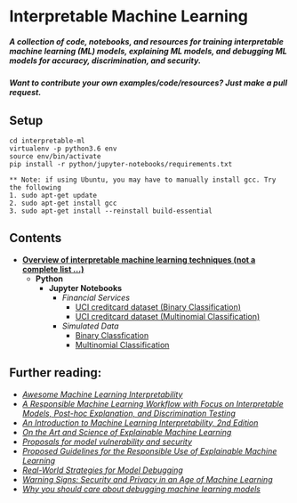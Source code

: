 # Interpretable Machine Learning

##### **A collection of code, notebooks, and resources for training interpretable machine learning (ML) models, explaining ML models, and debugging ML models for accuracy, discrimination, and security.**

##### **Want to contribute your own examples/code/resources?** Just make a pull request.

## Setup
```
cd interpretable-ml
virtualenv -p python3.6 env
source env/bin/activate
pip install -r python/jupyter-notebooks/requirements.txt

** Note: if using Ubuntu, you may have to manually install gcc. Try the following 
1. sudo apt-get update
2. sudo apt-get install gcc
3. sudo apt-get install --reinstall build-essential
```
## Contents 
* [**Overview of interpretable machine learning techniques (not a complete list ...)**](https://github.com/navdeep-G/interpretable-ml/tree/master/interpretable_ml.pdf)
	* **Python**
		* **Jupyter Notebooks** 
			* *Financial Services*
  				* [UCI creditcard dataset (Binary Classification)](https://github.com/navdeep-G/interpretable-ml/tree/master/python/jupyter-notebooks/credit/binomial)
  				* [UCI creditcard dataset (Multinomial Classification)](https://github.com/navdeep-G/interpretable-ml/tree/master/python/jupyter-notebooks/credit/multinomial)
			* *Simulated Data*
  				* [Binary Classfication](https://github.com/navdeep-G/interpretable-ml/tree/master/python/jupyter-notebooks/simulated/binomial)
  				* [Multinomial Classification](https://github.com/navdeep-G/interpretable-ml/tree/master/python/jupyter-notebooks/simulated/multinomial)

## Further reading:
* [*Awesome Machine Learning Interpretability*](https://github.com/jphall663/awesome-machine-learning-interpretability)
* [*A Responsible Machine Learning Workflow with Focus on Interpretable Models, Post-hoc Explanation, and Discrimination Testing*](https://www.mdpi.com/2078-2489/11/3/137)
* [*An Introduction to Machine Learning Interpretability, 2nd Edition*](https://www.h2o.ai/wp-content/uploads/2019/08/An-Introduction-to-Machine-Learning-Interpretability-Second-Edition.pdf)
* [*On the Art and Science of Explainable Machine Learning*](https://arxiv.org/pdf/1810.02909.pdf)
* [*Proposals for model vulnerability and security*](https://www.oreilly.com/ideas/proposals-for-model-vulnerability-and-security)
* [*Proposed Guidelines for the Responsible Use of Explainable Machine Learning*](https://arxiv.org/pdf/1906.03533.pdf)
* [*Real-World Strategies for Model Debugging*](https://medium.com/@jphall_22520/strategies-for-model-debugging-aa822f1097ce)
* [*Warning Signs: Security and Privacy in an Age of Machine Learning*](https://fpf.org/wp-content/uploads/2019/09/FPF_WarningSigns_Report.pdf)
* [*Why you should care about debugging machine learning models*](https://www.oreilly.com/radar/why-you-should-care-about-debugging-machine-learning-models/)
